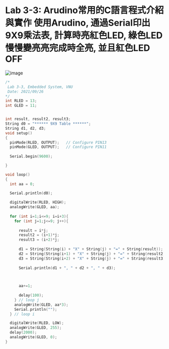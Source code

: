 # Lab 3-3: Arudino常用的C語言程式介紹與實作 使用Arudino, 通過Serial印出9X9乘法表, 計算時亮紅色LED, 綠色LED慢慢變亮亮完成時全亮, 並且紅色LED OFF
![image](https://user-images.githubusercontent.com/89329219/134793271-f7c8e3cc-6ddf-4163-9c81-d17db7e4f3a7.png)

````C
/*
 Lab 3-3, Embedded System, VNU
 Date: 2021/09/26
*/
int RLED = 13;
int GLED = 11;


int result, result2, result3;
String d0 = "****** 9X9 Table ******";
String d1, d2, d3;
void setup()
{
  pinMode(RLED, OUTPUT);   // Configure PIN13
  pinMode(GLED, OUTPUT);   // Configure PIN11
  
  Serial.begin(9600);

}

void loop()
{
  int aa = 0;

  Serial.println(d0); 
  
  digitalWrite(RLED, HIGH);
  analogWrite(GLED, aa); 
  
  for (int i=1;i<=9; i=i+3){
    for (int j=1;j<=9; j++){
      
      result = i*j;
      result2 = (i+1)*j;
      result3 = (i+2)*j;
      
      d1 = String(String(i) + "X" + String(j) + "=" + String(result));
      d2 = String(String(i+1) + "X" + String(j) + "=" + String(result2));
      d3 = String(String(i+2) + "X" + String(j) + "=" + String(result3));
      
      Serial.println(d1 + ", " + d2 + ", " + d3);


       
      aa+=1;
      
      delay(100);
    } // loop j
    analogWrite(GLED, aa*3); 
    Serial.println("");
  } // loop i

  digitalWrite(RLED, LOW);
  analogWrite(GLED, 255); 
  delay(2000);	
  analogWrite(GLED, 0);
}
````
